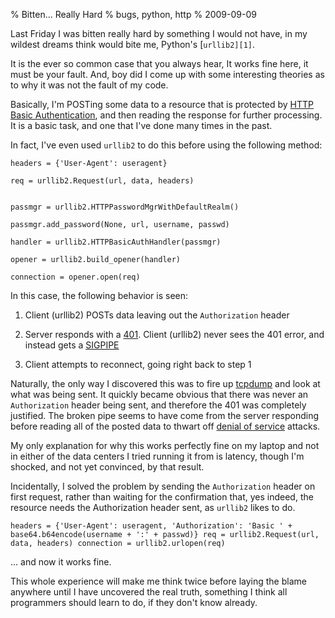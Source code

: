 % Bitten... Really Hard
% bugs, python, http
% 2009-09-09


Last Friday I was bitten really hard by something I would not have, in my
wildest dreams think would bite me, Python's [`urllib2][1]`.

It is the ever so common case that you always hear, It works fine here, it
must be your fault. And, boy did I come up with some interesting theories as
to why it was not the fault of my code.

Basically, I'm POSTing some data to a resource that is protected by [HTTP
Basic Authentication][2], and then reading the response for further
processing. It is a basic task, and one that I've done many times in the past.

In fact, I've even used `urllib2` to do this before using the following
method:



    headers = {'User-Agent': useragent}

    req = urllib2.Request(url, data, headers)


    passmgr = urllib2.HTTPPasswordMgrWithDefaultRealm()

    passmgr.add_password(None, url, username, passwd)

    handler = urllib2.HTTPBasicAuthHandler(passmgr)

    opener = urllib2.build_opener(handler)

    connection = opener.open(req)



In this case, the following behavior is seen:

  1. Client (urllib2) POSTs data leaving out the `Authorization` header

  2. Server responds with a [401][3]. Client (urllib2) never sees the 401
error, and instead gets a [SIGPIPE][4]

  3. Client attempts to reconnect, going right back to step 1

Naturally, the only way I discovered this was to fire up [tcpdump][5] and look
at what was being sent. It quickly became obvious that there was never an
`Authorization` header being sent, and therefore the 401 was completely
justified. The broken pipe seems to have come from the server responding
before reading all of the posted data to thwart off [denial of service][6]
attacks.

My only explanation for why this works perfectly fine on my laptop and not in
either of the data centers I tried running it from is latency, though I'm
shocked, and not yet convinced, by that result.

Incidentally, I solved the problem by sending the `Authorization` header on
first request, rather than waiting for the confirmation that, yes indeed, the
resource needs the Authorization header sent, as `urllib2` likes to do.

`headers = {'User-Agent': useragent, 'Authorization': 'Basic ' +
base64.b64encode(username + ':' + passwd)} req = urllib2.Request(url, data,
headers) connection = urllib2.urlopen(req) `

... and now it works fine.

This whole experience will make me think twice before laying the blame
anywhere until I have uncovered the real truth, something I think all
programmers should learn to do, if they don't know already.

   [1]: http://docs.python.org/library/urllib2.html

   [2]: http://en.wikipedia.org/wiki/Basic_access_authentication

   [3]: http://www.w3.org/Protocols/rfc2616/rfc2616-sec10.html#sec10.4.2

   [4]: http://en.wikipedia.org/wiki/SIGPIPE

   [5]: http://en.wikipedia.org/wiki/Tcpdump

   [6]: http://en.wikipedia.org/wiki/Denial-of-service_attack

